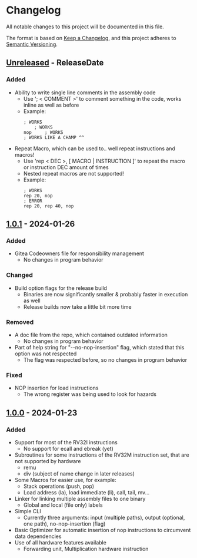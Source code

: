# Changelog

All notable changes to this project will be documented in this file.

The format is based on [Keep a Changelog](https://keepachangelog.com/en/1.0.0/),
and this project adheres to [Semantic Versioning](https://semver.org/spec/v2.0.0.html).

<!-- next-header -->

## [Unreleased] - ReleaseDate

### Added

- Ability to write single line comments in the assembly code
  - Use '; < COMMENT >' to comment something in the code, works inline as well as before
  - Example:
    ```
    ; WORKS
        ; WORKS
    nop     ; WORKS
    ; WORKS LIKE A CHAMP ^^
    ```
- Repeat Macro, which can be used to.. well repeat instructions and macros!
  - Use 'rep < DEC >, [ MACRO | INSTRUCTION ]' to repeat the macro or instruction DEC amount of times
  - Nested repeat macros are not supported!
  - Example:
    ```
    ; WORKS
    rep 20, nop
    ; ERROR
    rep 20, rep 40, nop
    ```

## [1.0.1] - 2024-01-26

### Added

- Gitea Codeowners file for responsibility management
  - No changes in program behavior

### Changed

- Build option flags for the release build
  - Binaries are now significantly smaller & probably faster in execution as well
  - Release builds now take a little bit more time

### Removed

- A doc file from the repo, which contained outdated information
  - No changes in program behavior
- Part of help string for "--no-nop-insertion" flag, which stated that this option was not respected
  - The flag was respected before, so no changes in program behavior

### Fixed

- NOP insertion for load instructions
  - The wrong register was being used to look for hazards

## [1.0.0] - 2024-01-23

### Added

- Support for most of the RV32I instructions
  - No support for ecall and ebreak (yet)
- Subroutines for some instructions of the RV32M instruction set, that are not supported by hardware
  - remu
  - div (subject of name change in later releases)
- Some Macros for easier use, for example:
  - Stack operations (push, pop)
  - Load address (la), load immediate (li), call, tail, mv...
- Linker for linking multiple assembly files to one binary
  - Global and local (file only) labels
- Simple CLI
  - Currently three arguments: input (multiple paths), output (optional, one path), no-nop-insertion (flag)
- Basic Optimizer for automatic insertion of nop instructions to circumvent data dependencies
- Use of all hardware features available
  - Forwarding unit, Multiplication hardware instruction

<!-- next-url -->
[Unreleased]: https://git.mafiasi.de/Prj-MR/Assembler/compare/1.0.1...HEAD
[1.0.1]: https://git.mafiasi.de/Prj-MR/Assembler/compare/1.0.0...1.0.1
[1.0.0]: https://git.mafiasi.de/Prj-MR/Assembler/compare/05d33c7556d2d3d08d2bc21aa930810ab19428c1...1.0.0